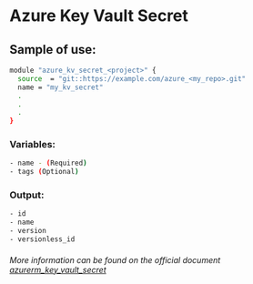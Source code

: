 # Azure Key Vault Secret

## Sample of use:

```bash
module "azure_kv_secret_<project>" {
  source  = "git::https://example.com/azure_<my_repo>.git"
  name = "my_kv_secret"
  .
  .
  .
}
```

### Variables:

```bash
- name - (Required)
- tags (Optional)
```

### Output:

```bash
- id
- name
- version
- versionless_id
```

###### More information can be found on the official document [azurerm_key_vault_secret](https://registry.terraform.io/providers/hashicorp/azurerm/latest/docs/resources/key_vault_secret)